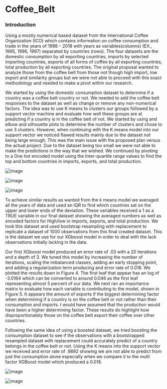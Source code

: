 # Coffee_Belt

### Introduction
Using a mostly numerical based dataset from the International Coffee Organization (ICO) which contains information on coffee consumption and trade in the years of 1998 – 2018 with years as variables(columns) (EX., 1995, 1996, 1997) separated by countries (rows). The four datasets are the domestic consumption by all exporting countries, imports by selected importing countries, exports of all forms of coffee by all exporting countries, total production by all exporting countries. The original proposal wanted to analyze those from the coffee belt from those not though high import, low export and similarity groups but we were not able to proceed with this exact methodology and needed to make a pivot within our research. 

We started by using the domestic consumption dataset to determine if a country was a coffee belt country or not. We needed to add the coffee belt responses to the dataset as well as change or remove any non-numerical factors. The idea was to use K means to clusters our groups followed by a support vector machine and evaluate how well these groups are at predicting if a country is in the coffee belt of not.  We started by using and elbow and silhouette plots to determine the number of clusters and chose to use 3 clusters. However, when continuing with the K means model into our support vector we noticed flawed results mainly due to the dataset not being large enough. This was the main issue with the proposed plan versus the actual project. Due to the dataset being too small we were not able to make the predictions in the way that we wished. We continued by pivoting to a One hot encoded model using the Inter-quartile range values to find the top and bottom countries in imports, exports, and total production. 


![image](https://user-images.githubusercontent.com/58121111/122681787-14efff00-d1c4-11eb-9247-2b7d4951fe74.png)
 
 
![image](https://user-images.githubusercontent.com/58121111/122681810-276a3880-d1c4-11eb-92dc-a9fdf2267475.png)


![image](https://user-images.githubusercontent.com/58121111/122681836-42d54380-d1c4-11eb-9d69-ff4d827665ce.png)
 

To achieve similar results as wanted from the k means model we averaged all the years of data and used an IQR to find which countries sat on the upper and lower ends of the deviation. These variables received a 1 as a TRUE variable in our final dataset showing the averaged numbers as well as encoded factors for High/low in imports, exports, and total production.  We took this dataset and used bootstrap resampling with replacement to replicate a dataset of 1000 observations from this final created dataset. This is the dataset we use for our XGboost model in order to deal with the lack observations initially lacking in the data.

Our first XGboost model produced an error rate of .03 with a 20 iterations and a depth of 3. We tuned this model by increasing the number of iterations, scaling the imbalanced classes,  adding an early stopping point, and adding a regularization term producing and error rate of 0.018. We plotted the results down in Figure 4. The first leaf that appear has an log of -3.0164 which can be converted to around 0.046 as the first leaf representing almost 5 percent of our data. We next ran an importance matrix to evaluate how each variable is contributing to the model, shown in Figure 5. It appears the amount of exports if the biggest determining factor when determining if a country is on the coffee belt or not rather than their consumption and imports. I would have assumed that the production would have been a higher determining factor. These results do highlight how disproportionately those on the coffee belt export their coffee over other countries.

Following the same idea of using a boosted dataset, we tried boosting the consumption dataset to see if the observations with a bootstrapped resampled dataset with replacement could accurately predict of a country belongs in the coffee belt or not. Using the K means into the support vector we received and error rate of .9892 showing we are not able to predict from just the consumption alone especially when we compare it to the multi factor XGBoost model which produced a 0.018. 


![image](https://user-images.githubusercontent.com/58121111/122681853-54b6e680-d1c4-11eb-9d74-0c87f7032a01.png)


![image](https://user-images.githubusercontent.com/58121111/122681863-600a1200-d1c4-11eb-9275-433e5029a401.png)
 

